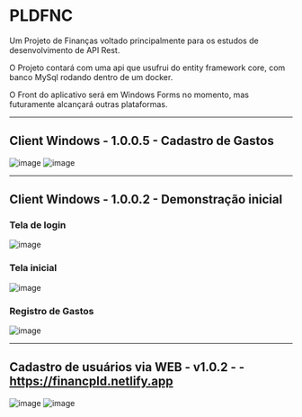 # PLDFNC
Um Projeto de Finanças voltado principalmente para os estudos de desenvolvimento de API Rest.

O Projeto contará com uma api que usufrui do entity framework core, com banco MySql rodando dentro de um docker.

O Front do aplicativo será em Windows Forms no momento, mas futuramente alcançará outras plataformas.
___
## Client Windows - 1.0.0.5 - Cadastro de Gastos

![image](https://github.com/user-attachments/assets/58568f02-e000-4bab-bb1b-56639c372e90)
![image](https://github.com/user-attachments/assets/812eae36-bb57-4fce-b88c-a0910613a588)
___

## Client Windows - 1.0.0.2 - Demonstração inicial

### Tela de login

![image](https://github.com/user-attachments/assets/f494e8e0-0d01-4988-9355-77a758e91890)

### Tela inicial

![image](https://github.com/user-attachments/assets/3292f069-efc0-4784-adb8-fbbd3f69b143)

### Registro de Gastos

![image](https://github.com/user-attachments/assets/1be65d71-7094-4233-88ae-5442a9923ffa)

___

## Cadastro de usuários via WEB - v1.0.2 -  - https://financpld.netlify.app
![image](https://github.com/user-attachments/assets/8cbe3fe3-2952-475a-8e5b-9f23d3de0634)
![image](https://github.com/user-attachments/assets/1447f273-ffd7-4979-a6e1-ca16d60e1998)

